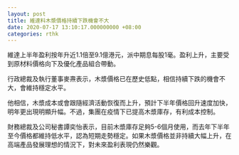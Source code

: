 ```yaml
---
layout: post
title: 維達料木漿價格持續下跌機會不大
date: 2020-07-17 13:10:17.000000000 +08:00
categories: rthk
---
```


維達上半年盈利按年升近1.1倍至9.1億港元，派中期息每股1毫。盈利上升，主要受到原材料價格向下及優化產品組合帶動。

行政總裁及執行董事麥燾表示，木漿價格已在歷史低點，相信持續下跌的機會不大，會維持穩定水平。

他相信，木漿成本或會跟隨經濟活動恢復而上升，預計下半年價格回升速度加快，明年更出現明顯升幅。不過，集團在疫情下已提高木漿庫存，有利成本控制。

財務總裁及公司秘書譚奕怡表示，目前木漿庫存足夠5-6個月使用，而去年下半年至今價格都維持低水平，認為短期走勢穩定。如果木漿價格並非持續大幅上升，在高端產品發展理想的情況下，對未來盈利表現仍然樂觀。
